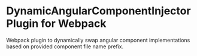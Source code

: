 # DynamicAngularComponentInjectorPlugin for Webpack
Webpack plugin to dynamically swap angular component implementations based on provided component file name prefix.